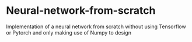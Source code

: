 # Neural-network-from-scratch
Implementation of a neural network from scratch without using Tensorflow or Pytorch and only making use of Numpy to design
